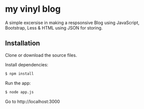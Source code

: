 # my vinyl blog
A simple excersise in making a respsonsive Blog using JavaScript, Bootstrap, Less & HTML using JSON for storing.

## Installation
Clone or download the source files.

Install dependencies:
```sh
$ npm install
```
Run the app:
```sh
$ node app.js
```
Go to http://localhost:3000
